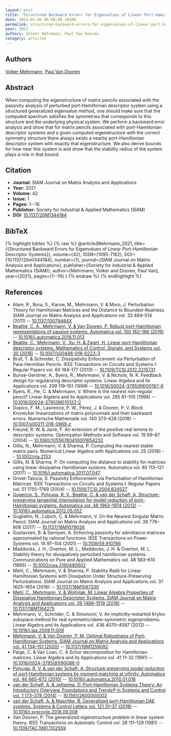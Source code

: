 ```yaml
---
layout: post
title: "Structured Backward Errors for Eigenvalues of Linear Port-Hamiltonian Descriptor Systems"
date: 2021-01-05 00:00:00 +0100
permalink: structured-backward-errors-for-eigenvalues-of-linear-port-hamiltonian-descriptor-systems
year: 2021
authors: Volker Mehrmann, Paul Van Dooren
category: articles
---
```

 
## Authors
[Volker Mehrmann](authors/volker_mehrmann), [Paul Van Dooren](authors/paul_m_van_dooren)
 
## Abstract
When computing the eigenstructure of matrix pencils associated with the passivity analysis of perturbed port-Hamiltonian descriptor system using a structured generalized eigenvalue method, one should make sure that the computed spectrum satisfies the symmetries that corresponds to this structure and the underlying physical system. We perform a backward error analysis and show that for matrix pencils associated with port-Hamiltonian descriptor systems and a given computed eigenstructure with the correct symmetry structure there always exists a nearby port-Hamiltonian descriptor system with exactly that eigenstructure. We also derive bounds for how near this system is and show that the stability radius of the system plays a role in that bound.
 
## Citation
- **Journal:** SIAM Journal on Matrix Analysis and Applications
- **Year:** 2021
- **Volume:** 42
- **Issue:** 1
- **Pages:** 1--16
- **Publisher:** Society for Industrial & Applied Mathematics (SIAM)
- **DOI:** [10.1137/20M1344184](https://doi.org/10.1137/20M1344184)
 
## BibTeX
{% highlight bibtex %}
{% raw %}
@article{Mehrmann_2021,
  title={{Structured Backward Errors for Eigenvalues of Linear Port-Hamiltonian Descriptor Systems}},
  volume={42},
  ISSN={1095-7162},
  DOI={10.1137/20m1344184},
  number={1},
  journal={SIAM Journal on Matrix Analysis and Applications},
  publisher={Society for Industrial & Applied Mathematics (SIAM)},
  author={Mehrmann, Volker and Dooren, Paul Van},
  year={2021},
  pages={1--16}
}
{% endraw %}
{% endhighlight %}
 
## References
- Alam, R., Bora, S., Karow, M., Mehrmann, V. & Moro, J. Perturbation Theory for Hamiltonian Matrices and the Distance to Bounded-Realness. SIAM Journal on Matrix Analysis and Applications vol. 32 484–514 (2011) -- [10.1137/10079464X](https://doi.org/10.1137/10079464X)
- [Beattie, C. A., Mehrmann, V. & Van Dooren, P. Robust port-Hamiltonian representations of passive systems. Automatica vol. 100 182–186 (2019)](robust-port-hamiltonian-representations-of-passive-systems) -- [10.1016/j.automatica.2018.11.013](https://doi.org/10.1016/j.automatica.2018.11.013)
- [Beattie, C., Mehrmann, V., Xu, H. & Zwart, H. Linear port-Hamiltonian descriptor systems. Mathematics of Control, Signals, and Systems vol. 30 (2018)](linear-port-hamiltonian-descriptor-systems) -- [10.1007/s00498-018-0223-3](https://doi.org/10.1007/s00498-018-0223-3)
- Brull, T. & Schroder, C. Dissipativity Enforcement via Perturbation of Para-Hermitian Pencils. IEEE Transactions on Circuits and Systems I: Regular Papers vol. 60 164–177 (2013) -- [10.1109/TCSI.2012.2215731](https://doi.org/10.1109/TCSI.2012.2215731)
- Bunse-Gerstner, A., Byers, R., Mehrmann, V. & Nichols, N. K. Feedback design for regularizing descriptor systems. Linear Algebra and its Applications vol. 299 119–151 (1999) -- [10.1016/S0024-3795(99)00167-6](https://doi.org/10.1016/S0024-3795(99)00167-6)
- Byers, R., He, C. & Mehrmann, V. Where is the nearest non-regular pencil? Linear Algebra and its Applications vol. 285 81–105 (1998) -- [10.1016/S0024-3795(98)10122-2](https://doi.org/10.1016/S0024-3795(98)10122-2)
- Dopico, F. M., Lawrence, P. W., Pérez, J. & Dooren, P. V. Block Kronecker linearizations of matrix polynomials and their backward errors. Numerische Mathematik vol. 140 373–426 (2018) -- [10.1007/s00211-018-0969-z](https://doi.org/10.1007/s00211-018-0969-z)
- Freund, R. W. & Jarre, F. An extension of the positive real lemma to descriptor systems. Optimization Methods and Software vol. 19 69–87 (2004) -- [10.1080/10556780410001654232](https://doi.org/10.1080/10556780410001654232)
- Gillis, N., Mehrmann, V. & Sharma, P. Computing the nearest stable matrix pairs. Numerical Linear Algebra with Applications vol. 25 (2018) -- [10.1002/nla.2153](https://doi.org/10.1002/nla.2153)
- Gillis, N. & Sharma, P. On computing the distance to stability for matrices using linear dissipative Hamiltonian systems. Automatica vol. 85 113–121 (2017) -- [10.1016/j.automatica.2017.07.047](https://doi.org/10.1016/j.automatica.2017.07.047)
- Grivet-Talocia, S. Passivity Enforcement via Perturbation of Hamiltonian Matrices. IEEE Transactions on Circuits and Systems I: Regular Papers vol. 51 1755–1769 (2004) -- [10.1109/TCSI.2004.834527](https://doi.org/10.1109/TCSI.2004.834527)
- [Gugercin, S., Polyuga, R. V., Beattie, C. & van der Schaft, A. Structure-preserving tangential interpolation for model reduction of port-Hamiltonian systems. Automatica vol. 48 1963–1974 (2012)](structure-preserving-tangential-interpolation-for-model-reduction-of-port-hamiltonian-systems) -- [10.1016/j.automatica.2012.05.052](https://doi.org/10.1016/j.automatica.2012.05.052)
- Guglielmi, N., Lubich, C. & Mehrmann, V. On the Nearest Singular Matrix Pencil. SIAM Journal on Matrix Analysis and Applications vol. 38 776–806 (2017) -- [10.1137/16M1079026](https://doi.org/10.1137/16M1079026)
- Gustavsen, B. & Semlyen, A. Enforcing passivity for admittance matrices approximated by rational functions. IEEE Transactions on Power Systems vol. 16 97–104 (2001) -- [10.1109/59.910786](https://doi.org/10.1109/59.910786)
- Maddocks, J. H., Overton, M. L., Maddocks, J. H. & Overton, M. L. Stability theory for dissipatively perturbed hamiltonian systems. Communications on Pure and Applied Mathematics vol. 48 583–610 (1995) -- [10.1002/cpa.3160480602](https://doi.org/10.1002/cpa.3160480602)
- Mehl, C., Mehrmann, V. & Sharma, P. Stability Radii for Linear Hamiltonian Systems with Dissipation Under Structure-Preserving Perturbations. SIAM Journal on Matrix Analysis and Applications vol. 37 1625–1654 (2016) -- [10.1137/16M1067330](https://doi.org/10.1137/16M1067330)
- [Mehl, C., Mehrmann, V. & Wojtylak, M. Linear Algebra Properties of Dissipative Hamiltonian Descriptor Systems. SIAM Journal on Matrix Analysis and Applications vol. 39 1489–1519 (2018)](linear-algebra-properties-of-dissipative-hamiltonian-descriptor-systems) -- [10.1137/18M1164275](https://doi.org/10.1137/18M1164275)
- Mehrmann, V., Schröder, C. & Simoncini, V. An implicitly-restarted Krylov subspace method for real symmetric/skew-symmetric eigenproblems. Linear Algebra and its Applications vol. 436 4070–4087 (2012) -- [10.1016/j.laa.2009.11.009](https://doi.org/10.1016/j.laa.2009.11.009)
- [Mehrmann, V. & Van Dooren, P. M. Optimal Robustness of Port-Hamiltonian Systems. SIAM Journal on Matrix Analysis and Applications vol. 41 134–151 (2020)](optimal-robustness-of-port-hamiltonian-systems) -- [10.1137/19M1259092](https://doi.org/10.1137/19M1259092)
- Paige, C. & Van Loan, C. A Schur decomposition for Hamiltonian matrices. Linear Algebra and its Applications vol. 41 11–32 (1981) -- [10.1016/0024-3795(81)90086-0](https://doi.org/10.1016/0024-3795(81)90086-0)
- [Polyuga, R. V. & van der Schaft, A. Structure preserving model reduction of port-Hamiltonian systems by moment matching at infinity. Automatica vol. 46 665–672 (2010)](structure-preserving-model-reduction-of-port-hamiltonian-systems-by-moment-matching-at-infinity) -- [10.1016/j.automatica.2010.01.018](https://doi.org/10.1016/j.automatica.2010.01.018)
- [van der Schaft, A. & Jeltsema, D. Port-Hamiltonian Systems Theory: An Introductory Overview. Foundations and Trends® in Systems and Control vol. 1 173–378 (2014)](port-hamiltonian-systems-theory-an-introductory-overview-journal) -- [10.1561/2600000002](https://doi.org/10.1561/2600000002)
- [van der Schaft, A. & Maschke, B. Generalized port-Hamiltonian DAE systems. Systems &amp; Control Letters vol. 121 31–37 (2018)](generalized-port-hamiltonian-dae-systems) -- [10.1016/j.sysconle.2018.09.008](https://doi.org/10.1016/j.sysconle.2018.09.008)
- Van Dooren, P. The generalized eigenstructure problem in linear system theory. IEEE Transactions on Automatic Control vol. 26 111–129 (1981) -- [10.1109/TAC.1981.1102559](https://doi.org/10.1109/TAC.1981.1102559)


